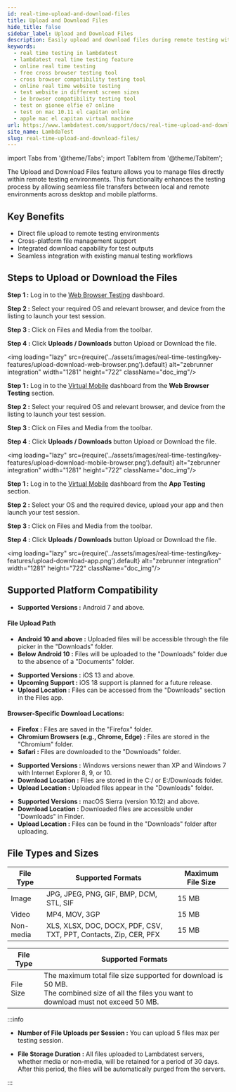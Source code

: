 ```yaml
---
id: real-time-upload-and-download-files
title: Upload and Download Files
hide_title: false
sidebar_label: Upload and Download Files
description: Easily upload and download files during remote testing with LambdaTest. Manage cross-platform file transfers for seamless workflows across desktop and mobile devices.
keywords:
  - real time testing in lambdatest
  - lambdatest real time testing feature
  - online real time testing
  - free cross browser testing tool
  - cross browser compatibility testing tool
  - online real time website testing
  - test website in different screen sizes
  - ie browser compatibility testing tool
  - test on gionee elfie e7 online
  - test on mac 10.11 el capitan online
  - apple mac el capitan virtual machine
url: https://www.lambdatest.com/support/docs/real-time-upload-and-download-files/
site_name: LambdaTest
slug: real-time-upload-and-download-files/
---
```


import Tabs from '@theme/Tabs';
import TabItem from '@theme/TabItem';

<script type="application/ld+json"
      dangerouslySetInnerHTML={{ __html: JSON.stringify({
       "@context": "https://schema.org",
        "@type": "BreadcrumbList",
        "itemListElement": [{
          "@type": "ListItem",
          "position": 1,
          "name": "LambdaTest",
          "item": "https://www.lambdatest.com"
        },{
          "@type": "ListItem",
          "position": 2,
          "name": "Support",
          "item": "https://www.lambdatest.com/support/docs/"
        },{
          "@type": "ListItem",
          "position": 3,
          "name": "Real Time Upload and Download Files",
          "item": "https://www.lambdatest.com/support/docs/real-time-upload-and-download-files/"
        }]
      })
    }}
></script>
The Upload and Download Files feature allows you to manage files directly within remote testing environments. This functionality enhances the testing process by allowing seamless file transfers between local and remote environments across desktop and mobile platforms.

## Key Benefits

- Direct file upload to remote testing environments
- Cross-platform file management support
- Integrated download capability for test outputs
- Seamless integration with existing manual testing workflows

## Steps to Upload or Download the Files

<Tabs className="docs__val">
<TabItem value="web-browser" label="Web Browser" default>

**Step 1 :** Log in to the [Web Browser Testing](https://app.lambdatest.com/console/realtime/browser/desktop) dashboard.

**Step 2 :** Select your required OS and relevant browser, and device from the listing to launch your test session.

**Step 3 :** Click on Files and Media from the toolbar.

**Step 4 :** Click **Uploads / Downloads** button Upload or Download the file.

<img loading="lazy" src={require('../assets/images/real-time-testing/key-features/upload-download-web-browser.png').default} alt="zebrunner integration" width="1281" height="722" className="doc_img"/>

</TabItem>

<TabItem value="mobile-browser" label="Mobile Browser" default>

**Step 1 :** Log in to the [Virtual Mobile](https://app.lambdatest.com/console/realtime/browser/mobile) dashboard from the **Web Browser Testing** section.

**Step 2 :** Select your required OS and relevant browser, and device from the listing to launch your test session.

**Step 3 :** Click on Files and Media from the toolbar.

**Step 4 :** Click **Uploads / Downloads** button Upload or Download the file.

<img loading="lazy" src={require('../assets/images/real-time-testing/key-features/upload-download-mobile-browser.png').default} alt="zebrunner integration" width="1281" height="722" className="doc_img"/>

</TabItem>

<TabItem value="mobile-app" label="Mobile App" default>

**Step 1 :** Log in to the [Virtual Mobile](https://app.lambdatest.com/console/realtime/app) dashboard from the **App Testing** section.

**Step 2 :** Select your OS and the required device, upload your app and then launch your test session.

**Step 3 :** Click on Files and Media from the toolbar.

**Step 4 :** Click **Uploads / Downloads** button Upload or Download the file.

<img loading="lazy" src={require('../assets/images/real-time-testing/key-features/upload-download-app.png').default} alt="zebrunner integration" width="1281" height="722" className="doc_img"/>

</TabItem>
</Tabs>

## Supported Platform Compatibility

<Tabs className="docs__val">
<TabItem value="android" label="Android" default>

- **Supported Versions :** Android 7 and above.

#### File Upload Path
- **Android 10 and above :** Uploaded files will be accessible through the file picker in the "Downloads" folder.
- **Below Android 10 :** Files will be uploaded to the "Downloads" folder due to the absence of a "Documents" folder.

</TabItem>

<TabItem value="ios" label="iOS" default>

- **Supported Versions :** iOS 13 and above.
- **Upcoming Support :** iOS 18 support is planned for a future release.
- **Upload Location :** Files can be accessed from the "Downloads" section in the Files app.

#### Browser-Specific Download Locations:
- **Firefox :** Files are saved in the "Firefox" folder.
- **Chromium Browsers (e.g., Chrome, Edge) :** Files are stored in the "Chromium" folder.
- **Safari :** Files are downloaded to the "Downloads" folder.

</TabItem>

<TabItem value="windows" label="Windows" default>

- **Supported Versions :** Windows versions newer than XP and Windows 7 with Internet Explorer 8, 9, or 10.
- **Download Location :** Files are stored in the C:/ or E:/Downloads folder.
- **Upload Location :** Uploaded files appear in the "Downloads" folder.

</TabItem>

<TabItem value="macos" label="macOS" default>

- **Supported Versions :** macOS Sierra (version 10.12) and above.
- **Download Location :** Downloaded files are accessible under "Downloads" in Finder.
- **Upload Location :** Files can be found in the "Downloads" folder after uploading.

</TabItem>
</Tabs>

## File Types and Sizes

<Tabs className="docs__val">
<TabItem value="upload" label="Uploading Files" default>

| File Type | Supported Formats | Maximum File Size |
|-----------|-------------------|-------------------|
| Image | JPG, JPEG, PNG, GIF, BMP, DCM, STL, SIF | 15 MB |
| Video | MP4, MOV, 3GP | 15 MB |
| Non-media | XLS, XLSX, DOC, DOCX, PDF, CSV, TXT, PPT, Contacts, Zip, CER, PFX | 15 MB |

</TabItem>
<TabItem value="download" label="Downloading Files" default>

| File Type | Supported Formats |
|-----------|-------------------|
|File Size  | The maximum total file size supported for download is 50 MB. <br /> The combined size of all the files you want to download must not exceed 50 MB. |

</TabItem>
</Tabs>

:::info
- **Number of File Uploads per Session :** You can upload 5 files max per testing session.

- **File Storage Duration :** All files uploaded to Lambdatest servers, whether media or non-media, will be retained for a period of 30 days. After this period, the files will be automatically purged from the servers.

<!-- - **Non-Media File Considerations for iOS :** For non-media files on iOS, it is imperative to ensure that the iOS app has the `UIFileSharingEnabled` and `LSSupportsOpeningDocumentsInPlace` keys set to `true` in the `Info.plist` file. -->
:::